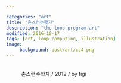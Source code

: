 ```yaml
---

categories: "art"
title: "촌스런수학자"
description: "the loop program art"
modified: 2016-10-17
tags: [art, loop computing, illustration]
image:
     background: post/art/cs4.png
---
```


<figure class="third">
	<a href="{{ site.url }}/images/post/art/cs1.png"><img src="{{ site.url }}/images/post/art/cs1.png" alt=""></a>
	<a href="{{ site.url }}/images/post/art/cs2.png"><img src="{{ site.url }}/images/post/art/cs2.png" alt=""></a>
	<a href="{{ site.url }}/images/post/art/cs3.png"><img src="{{ site.url }}/images/post/art/cs3.png" alt=""></a>
	<a href="{{ site.url }}/images/post/art/cs4.png"><img src="{{ site.url }}/images/post/art/cs4.png" alt=""></a>
	<figcaption>촌스런수학자 / 2012 / by tigi</figcaption>
</figure>
